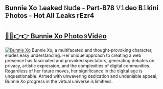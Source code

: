 ## Bunnie Xo 𝙻eaked 𝙽u𝚍e - Part-B78 𝚅𝚒deo B𝚒kini 𝙿hotos - Hot All 𝙻eaks rEzr4

# <h2><a href="http://ld29xx.urlbe.top/?page=Bunnie+Xo">🔗🔗👉👉 Bunnie Xo P𝚑oto𝚜Vid𝚎o</a></h2>

[![Bunnie Xo](https://i.imgur.com/eBuTRDB.gif)](http://ld29xx.urlbe.top/?page=Bunnie+Xo)
Bunnie Xo, a multifaceted and thought-provoking character, eludes easy understanding. Her unique approach to creating a web presence has fascinated and provoked spectators, generating debates on privacy, artistic expression, and the complexities of digital communities. Regardless of her future moves, her significance in the digital age is unquestionable. Armed with unwavering dedication and undeniable appeal, Bunnie Xo progress in the virtual universe is limitless.
